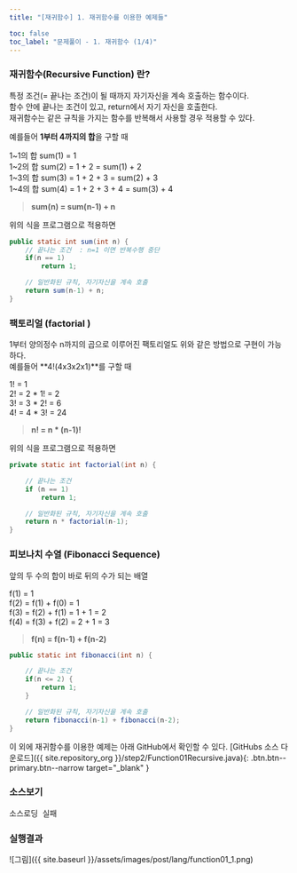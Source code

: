 ```yaml
---
title: "[재귀함수] 1. 재귀함수를 이용한 예제들"

toc: false
toc_label: "문제풀이 - 1. 재귀함수 (1/4)"
---
```


### 재귀함수(Recursive Function) 란?
특정 조건(= 끝나는 조건)이 될 때까지 자기자신을 계속 호출하는 함수이다.    
함수 안에 끝나는 조건이 있고, return에서 자기 자신을 호출한다.    
재귀함수는 같은 규칙을 가지는 함수를 반복해서 사용할 경우 적용할 수 있다.    

예를들어 **1부터 4까지의 합**을 구할 때 

1~1의 합 sum(1) = 1    
1~2의 합 sum(2) = 1 + 2 = sum(1) + 2    
1~3의 합 sum(3) = 1 + 2 + 3 = sum(2) + 3    
1~4의 합 sum(4) = 1 + 2 + 3 + 4 = sum(3) + 4    
> **sum(n) = sum(n-1) + n**


위의 식을 프로그램으로 적용하면

``` java
public static int sum(int n) {
    // 끝나는 조건  : n=1 이면 반복수행 중단
    if(n == 1)
        return 1;

    // 일반화된 규칙, 자기자신을 계속 호출
    return sum(n-1) + n;
}
```


### 팩토리얼 (factorial )
1부터 양의정수 n까지의 곱으로 이루어진 팩토리얼도 위와 같은 방법으로 구현이 가능하다.    
예를들어 **4!(4x3x2x1)**를 구할 때

1! = 1    
2! = 2 * 1! = 2    
3! = 3 * 2! = 6    
4! = 4 * 3! = 24    
> **n! = n * (n-1)!**

위의 식을 프로그램으로 적용하면

```java
private static int factorial(int n) {

    // 끝나는 조건
    if (n == 1)
        return 1;

    // 일반화된 규칙, 자기자신을 계속 호출
    return n * factorial(n-1);
}
```

### 피보나치 수열 (Fibonacci Sequence)
앞의 두 수의 합이 바로 뒤의 수가 되는 배열    

f(1) = 1    
f(2) = f(1) + f(0) = 1     
f(3) = f(2) + f(1) = 1 + 1 = 2    
f(4) = f(3) + f(2) = 2 + 1 = 3    
> **f(n) = f(n-1) + f(n-2)**

```java
public static int fibonacci(int n) {

    // 끝나는 조건
    if(n <= 2) {
        return 1;
    }

    // 일반화된 규칙, 자기자신을 계속 호출
    return fibonacci(n-1) + fibonacci(n-2);
}
```


이 외에 재귀함수를 이용한 예제는 아래 GitHub에서 확인할 수 있다.  [GitHubs 소스 다운로드]({{ site.repository_org }}/step2/Function01Recursive.java){: .btn.btn--primary.btn--narrow target="_blank" }
### 소스보기
<pre id="show1" class="show-json-from-git">소스로딩 실패</pre>
<script>showJsonFromGit('{{ site.repository_raw }}/step2/Function01Recursive.java', 'show1', '500px');</script>


### 실행결과
![그림]({{ site.baseurl }}/assets/images/post/lang/function01_1.png)





